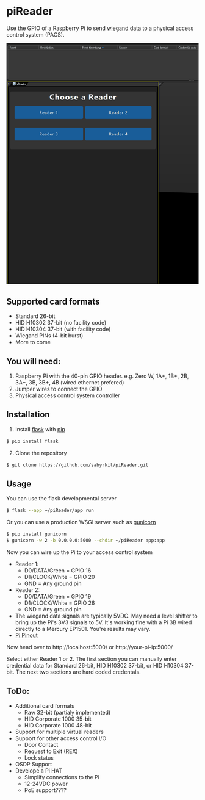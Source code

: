 # piReader
Use the GPIO of a Raspberry Pi to send [wiegand](https://en.wikipedia.org/wiki/Wiegand_interface) data to a physical access control system (PACS).

![alt text](https://github.com/sabyrkit/piReader/blob/main/assets/piReader.gif?raw=true)

## Supported card formats

* Standard 26-bit
* HID H10302 37-bit (no facility code)
* HID H10304 37-bit (with facility code)
* Wiegand PINs (4-bit burst)
* More to come

## You will need:

1. Raspberry Pi with the 40-pin GPIO header. e.g. Zero W, 1A+, 1B+, 2B, 3A+, 3B, 3B+, 4B (wired ethernet prefered)
2. Jumper wires to connect the GPIO
3. Physical access control system controller

## Installation

1. Install [flask](https://flask.palletsprojects.com/en/2.2.x/) with [pip](https://docs.python.org/3/installing/index.html)
```bash
$ pip install flask
```
2. Clone the repository
```bash
$ git clone https://github.com/sabyrkit/piReader.git
```

## Usage

You can use the flask developmental server
```bash
$ flask --app ~/piReader/app run
```

Or you can use a production WSGI server such as [gunicorn](https://gunicorn.org/)
```bash
$ pip install gunicorn
$ gunicorn -w 2 -b 0.0.0.0:5000 --chdir ~/piReader app:app
```

Now you can wire up the Pi to your access control system
* Reader 1:
  * D0/DATA/Green = GPIO 16
  * D1/CLOCK/White = GPIO 20
  * GND = Any ground pin
* Reader 2:
  * D0/DATA/Green = GPIO 19
  * D1/CLOCK/White = GPIO 26
  * GND = Any ground pin
* The wiegand data signals are typically 5VDC. May need a level shifter to bring up the Pi's 3V3 signals to 5V. It's working fine with a Pi 3B wired directly to a Mercury EP1501. You're results may vary.
* [Pi Pinout](https://pinout.xyz/)

Now head over to http://localhost:5000/ or http://your-pi-ip:5000/

Select either Reader 1 or 2. The first section you can manually enter credential data for Standard 26-bit, HID H10302 37-bit, or HID H10304 37-bit. The next two sections are hard coded credentals.

## ToDo:

* Additional card formats
  * Raw 32-bit (partialy implemented)
  * HID Corporate 1000 35-bit
  * HID Corporate 1000 48-bit
* Support for multiple virtual readers
* Support for other access control I/O
  * Door Contact
  * Request to Exit (REX)
  * Lock status
* OSDP Support
* Develope a Pi HAT
  * Simplify connections to the Pi
  * 12-24VDC power
  * PoE support????
